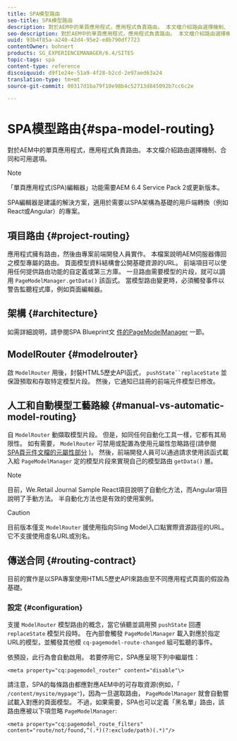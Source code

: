 ```yaml
---
title: SPA模型路由
seo-title: SPA模型路由
description: 對於AEM中的單頁應用程式，應用程式負責路由。 本文檔介紹路由選擇機制、合同和可用選項。
seo-description: 對於AEM中的單頁應用程式，應用程式負責路由。 本文檔介紹路由選擇機制、合同和可用選項。
uuid: 93b4f85a-a240-42d4-95e2-e8b790df7723
contentOwner: bohnert
products: SG_EXPERIENCEMANAGER/6.4/SITES
topic-tags: spa
content-type: reference
discoiquuid: d9f1e24e-51a9-4f28-b2cd-2e97aed63a24
translation-type: tm+mt
source-git-commit: 00317d1ba79f10e98b4c52713d845092b7cc6c2e

---
```



# SPA模型路由{#spa-model-routing}

對於AEM中的單頁應用程式，應用程式負責路由。 本文檔介紹路由選擇機制、合同和可用選項。

>[!NOTE]
>
>「單頁應用程式(SPA)編輯器」功能需要AEM 6.4 Service Pack 2或更新版本。
>
>SPA編輯器是建議的解決方案，適用於需要以SPA架構為基礎的用戶端轉換（例如React或Angular）的專案。

## 項目路由 {#project-routing}

應用程式擁有路由，然後由專案前端開發人員實作。 本檔案說明AEM伺服器傳回之模型專屬的路由。 頁面模型資料結構會公開基礎資源的URL。 前端項目可以使用任何提供路由功能的自定義或第三方庫。 一旦路由需要模型的片段，就可以調用 `PageModelManager.getData()` 該函式。 當模型路由變更時，必須觸發事件以警告監聽程式庫，例如頁面編輯器。

## 架構 {#architecture}

如需詳細說明，請參閱SPA Blueprint文 [件的PageModelManager](/help/sites-developing/spa-blueprint.md#pagemodelmanager) 一節。

## ModelRouter {#modelrouter}

啟 `ModelRouter` 用後，封裝HTML5歷史API函式， `pushState``replaceState` 並保證預取和存取特定模型片段。 然後，它通知已註冊的前端元件模型已修改。

## 人工和自動模型工藝路線 {#manual-vs-automatic-model-routing}

自 `ModelRouter` 動擷取模型片段。 但是，如同任何自動化工具一樣，它都有其局限性。 如有需要， `ModelRouter` 可禁用或配置為使用元屬性忽略路徑(請參閱 [SPA頁元件文檔的元屬性部分](/help/sites-developing/spa-page-component.md) )。 然後，前端開發人員可以通過請求使用該函式載入給 `PageModelManager` 定的模型片段來實現自己的模型路由 `getData()` 層。

>[!NOTE]
>
>目前，We.Retail Journal Sample React項目說明了自動化方法，而Angular項目說明了手動方法。 半自動化方法也是有效的使用案例。

>[!CAUTION]
>
>目前版本僅支 `ModelRouter` 援使用指向Sling Model入口點實際資源路徑的URL。 它不支援使用虛名URL或別名。

## 傳送合同 {#routing-contract}

目前的實作是以SPA專案使用HTML5歷史API來路由至不同應用程式頁面的假設為基礎。

### 設定 {#configuration}

支援 `ModelRouter` 模型路由的概念，當它偵聽並調用預 `pushState` 回遷 `replaceState` 模型片段時。 在內部會觸發 `PageModelManager` 載入對應於指定URL的模型，並觸發其他模 `cq-pagemodel-route-changed` 組可監聽的事件。

依預設，此行為會自動啟用。 若要停用它，SPA應呈現下列中繼屬性：

```
<meta property="cq:pagemodel_router" content="disable"\>
```

請注意，SPA的每條路由都應對應AEM中的可存取資源(例如，「 `/content/mysite/mypage"`)，因為一旦選取路由， `PageModelManager` 就會自動嘗試載入對應的頁面模型。 不過，如果需要，SPA也可以定義「黑名單」路由，該路由應被以下項忽略 `PageModelManager`:

```
<meta property="cq:pagemodel_route_filters" content="route/not/found,^(.*)(?:exclude/path)(.*)"/>
```

